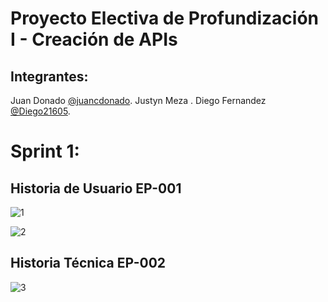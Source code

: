 # Proyecto Electiva de Profundización I - Creación de APIs

## Integrantes:
 Juan Donado [@juancdonado](https://github.com/juancdonado).
 Justyn Meza [](https://github.com/).
 Diego Fernandez [@Diego21605](https://github.com/Diego21605).
 
 # Sprint 1:
 
 ## Historia de Usuario EP-001 
 
 ![1](https://user-images.githubusercontent.com/53822139/189217756-837ef565-0d53-426c-a8de-15c4ed60a2e4.jpeg)

 ![2](https://user-images.githubusercontent.com/53822139/189217806-6241da24-acb8-4263-9a28-5241428112e8.jpeg)

 
  
  ## Historia Técnica EP-002 

 ![3](https://user-images.githubusercontent.com/53822139/189219692-602d209e-61e1-432e-945d-94f0c38f2f2b.jpeg)

